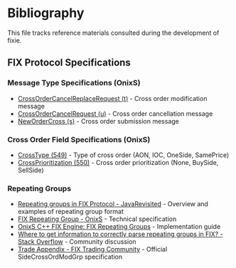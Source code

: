 # Bibliography

This file tracks reference materials consulted during the development of fixie.

## FIX Protocol Specifications

### Message Type Specifications (OnixS)
- [CrossOrderCancelReplaceRequest (t)](https://www.onixs.biz/fix-dictionary/5.0.sp2/msgType_t_116.html) - Cross order modification message
- [CrossOrderCancelRequest (u)](https://www.onixs.biz/fix-dictionary/5.0.sp2/msgType_u_117.html) - Cross order cancellation message
- [NewOrderCross (s)](https://www.onixs.biz/fix-dictionary/5.0.sp2/msgType_s_115.html) - Cross order submission message

### Cross Order Field Specifications (OnixS)
- [CrossType (549)](https://www.onixs.biz/fix-dictionary/5.0.sp2/tagnum_549.html) - Type of cross order (AON, IOC, OneSide, SamePrice)
- [CrossPrioritization (550)](https://www.onixs.biz/fix-dictionary/5.0.sp2/tagnum_550.html) - Cross order prioritization (None, BuySide, SellSide)

### Repeating Groups
- [Repeating groups in FIX Protocol - JavaRevisited](https://javarevisited.blogspot.com/2011/02/repeating-groups-in-fix-protcol.html) - Overview and examples of repeating group format
- [FIX Repeating Group - OnixS](https://ref.onixs.biz/fix-repeating-group.html) - Technical specification
- [OnixS C++ FIX Engine: FIX Repeating Groups](https://ref.onixs.biz/cpp-fix-engine-guide/group__fix-protocol-repeating-group.html) - Implementation guide
- [Where to get information to correctly parse repeating groups in FIX? - Stack Overflow](https://stackoverflow.com/questions/30449300/where-to-get-information-to-correctly-parse-repeating-groups-in-fix) - Community discussion
- [Trade Appendix - FIX Trading Community](https://www.fixtrading.org/online-specification/trade-appendix/) - Official SideCrossOrdModGrp specification
